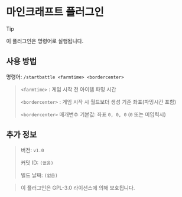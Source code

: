 # 마인크래프트 플러그인
>[!TIP]
>이 플러그인은 명령어로 실행됩니다.

## 사용 방법
명령어:
```/startbattle <farmtime> <bordercenter>```


>`<farmtime>` : 게임 시작 전 아이템 파밍 시간
>
>`<bordercenter>` : 게임 시작 시 월드보더 생성 기준 좌표(파밍시간 포함)
>
>`<bordercenter>` 매개변수 기본값: 좌표 `0, 0, 0` (`0` 또는 미입력시)

## 추가 정보
> 버전: `v1.0`
> 
> 커밋 ID: `(없음)`
> 
> 빌드 날짜: `(없음)`

> 이 플러그인은 GPL-3.0 라이선스에 의해 보호됩니다.
